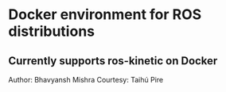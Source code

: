 # Docker environment for ROS distributions

## Currently supports ros-kinetic on Docker

Author: Bhavyansh Mishra
Courtesy: Taihú Pire
